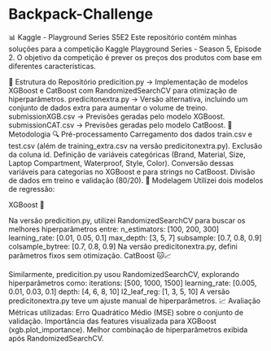 # Backpack-Challenge
📊 Kaggle - Playground Series S5E2
Este repositório contém minhas soluções para a competição Kaggle Playground Series - Season 5, Episode 2. O objetivo da competição é prever os preços dos produtos com base em diferentes características.

📂 Estrutura do Repositório
predicition.py → Implementação de modelos XGBoost e CatBoost com RandomizedSearchCV para otimização de hiperparâmetros.
predicitonextra.py → Versão alternativa, incluindo um conjunto de dados extra para aumentar o volume de treino.
submissionXGB.csv → Previsões geradas pelo modelo XGBoost.
submissionCAT.csv → Previsões geradas pelo modelo CatBoost.
🚀 Metodologia
🔍 Pré-processamento
Carregamento dos dados train.csv e test.csv (além de training_extra.csv na versão predicitonextra.py).
Exclusão da coluna id.
Definição de variáveis categóricas (Brand, Material, Size, Laptop Compartment, Waterproof, Style, Color).
Conversão dessas variáveis para categorias no XGBoost e para strings no CatBoost.
Divisão de dados em treino e validação (80/20).
🎯 Modelagem
Utilizei dois modelos de regressão:

XGBoost 🎯

Na versão predicition.py, utilizei RandomizedSearchCV para buscar os melhores hiperparâmetros entre:
n_estimators: [100, 200, 300]
learning_rate: [0.01, 0.05, 0.1]
max_depth: [3, 5, 7]
subsample: [0.7, 0.8, 0.9]
colsample_bytree: [0.7, 0.8, 0.9]
Na versão predicitonextra.py, defini parâmetros fixos sem otimização.
CatBoost 🐱📈

Similarmente, predicition.py usou RandomizedSearchCV, explorando hiperparâmetros como:
iterations: [500, 1000, 1500]
learning_rate: [0.005, 0.01, 0.03, 0.1]
depth: [4, 6, 8, 10]
l2_leaf_reg: [1, 3, 5, 10]
A versão predicitonextra.py teve um ajuste manual de hiperparâmetros.
📈 Avaliação
Métricas utilizadas: Erro Quadrático Médio (MSE) sobre o conjunto de validação.
Importância das features visualizada para XGBoost (xgb.plot_importance).
Melhor combinação de hiperparâmetros exibida após RandomizedSearchCV.
